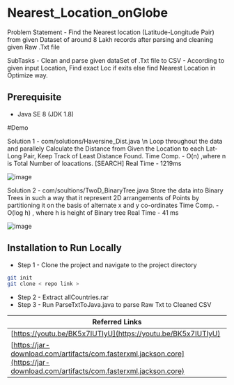 # Nearest_Location_onGlobe
Problem Statement - Find the Nearest location (Latitude-Longitude Pair) from given Dataset of around 8 Lakh records after parsing and cleaning given Raw .Txt file

SubTasks - Clean and parse given dataSet of .Txt file to CSV
         - According to given input Location, Find exact Loc if exits else find Nearest Location in Optimize way.
         
## Prerequisite 

- Java SE 8 (JDK 1.8)

#Demo 

Solution 1 - com/solutions/Haversine_Dist.java \n
             Loop throughout the data and parallely Calculate the Distance from Given the Location to each Lat-Long Pair, Keep Track of Least Distance Found.
             Time Comp. - O(n) ,where n is Total Number of loacations. [SEARCH]
             Real Time - 1219ms
             
 ![image](https://user-images.githubusercontent.com/74758376/182136745-69f02b2c-26dd-44cc-9364-8320f4f7a914.png)

Solution 2 - com/soultions/TwoD_BinaryTree.java
            Store the data into Binary Trees in such a way that it represent 2D arrangements of Points by partitioning it on the basis of alternate x and y co-ordinates
            Time Comp. - O(log h) , where h is height of Binary tree
            Real Time - 41 ms
            
![image](https://user-images.githubusercontent.com/74758376/182138032-35b8de6e-795d-44da-b8cd-f348e87209af.png)

## Installation to Run Locally

 -  Step 1 - Clone the project and navigate to the project directory
  
```bash
git init 
git clone < repo link >

```

 -  Step 2 - Extract allCountries.rar
 -  Step 3 - Run ParseTxtToJava.java to parse Raw Txt to Cleaned CSV
 


|     Referred Links                                                                  |
|  ------------------------------------------------------------------ |
| [https://youtu.be/BK5x7IUTIyU](https://youtu.be/BK5x7IUTIyU)|
| [https://jar-download.com/artifacts/com.fasterxml.jackson.core](https://jar-download.com/artifacts/com.fasterxml.jackson.core)|

